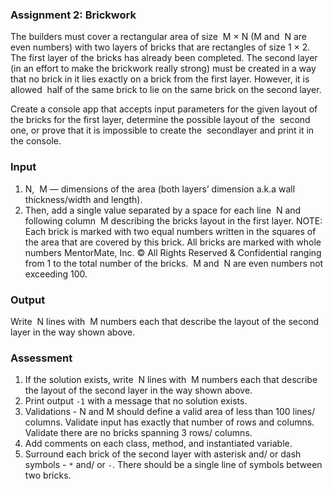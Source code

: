 
### Assignment 2: Brickwork

  The builders must cover a rectangular area of size ​ M × N (​M and ​ N are even numbers)
  with two layers of bricks that are rectangles of size 1 × 2. The first layer of the bricks has
  already been completed. The second layer (in an effort to make the brickwork really
  strong) must be created in a way that no brick in it lies exactly on a brick from the first
  layer. However, it is allowed ​ half of the same brick to lie on the same brick on the second
  layer.
  
  Create a console app that accepts input parameters for the given layout of the bricks for
  the first layer, determine the possible layout of the ​ second one, or prove that it is
  impossible to create the ​ second​ layer and print it in the console.
 
 
 ### Input

  1. N​, ​ M — dimensions of the area (both layers’ dimension a.k.a wall thickness/width
  and length).
  2. Then, add a single value separated by a space for each line ​ N and following
  column ​ M​ describing the bricks layout in the first layer.
  NOTE: Each brick is marked with two equal numbers written in the squares of the
  area that are covered by this brick. All bricks are marked with whole numbers
  MentorMate, Inc. © All Rights Reserved & Confidential
  ranging from 1 to the total number of the bricks. ​ M and ​ N are even numbers not
  exceeding 100.
  

### Output
  Write ​ N lines with ​ M numbers each that describe the layout of the second layer in the way
  shown above.
  
  
### Assessment
  1. If the solution exists, write ​ N lines with ​ M numbers each that describe the layout of
  the second layer in the way shown above.
  2. Print output `-1` with a message that no solution exists.
  3. Validations - N and M should define a valid area of less than 100 lines/ columns.
  Validate input has exactly that number of rows and columns. Validate there are no
  bricks spanning 3 rows/ columns.
  4. Add comments on each class, method, and instantiated variable.
  5. Surround each brick of the second layer with asterisk and/ or dash symbols - `*`
  and/ or `-`. There should be a single line of symbols between two bricks.
